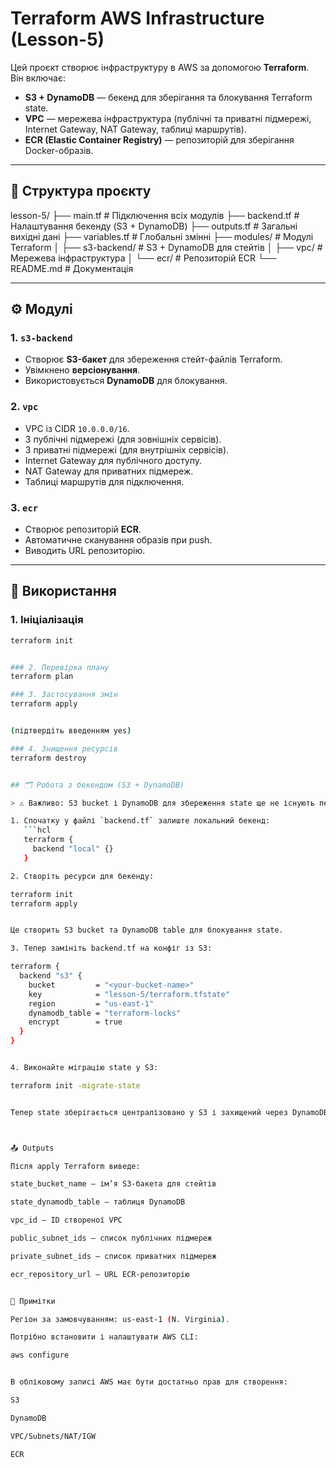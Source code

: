 # Terraform AWS Infrastructure (Lesson-5)

Цей проєкт створює інфраструктуру в AWS за допомогою **Terraform**.  
Він включає:

- **S3 + DynamoDB** — бекенд для зберігання та блокування Terraform state.
- **VPC** — мережева інфраструктура (публічні та приватні підмережі, Internet Gateway, NAT Gateway, таблиці маршрутів).
- **ECR (Elastic Container Registry)** — репозиторій для зберігання Docker-образів.

---

## 📂 Структура проєкту
lesson-5/
├── main.tf # Підключення всіх модулів
├── backend.tf # Налаштування бекенду (S3 + DynamoDB)
├── outputs.tf # Загальні вихідні дані
├── variables.tf # Глобальні змінні
├── modules/ # Модулі Terraform
│ ├── s3-backend/ # S3 + DynamoDB для стейтів
│ ├── vpc/ # Мережева інфраструктура
│ └── ecr/ # Репозиторій ECR
└── README.md # Документація


---

## ⚙️ Модулі

### 1. `s3-backend`
- Створює **S3-бакет** для збереження стейт-файлів Terraform.
- Увімкнено **версіонування**.
- Використовується **DynamoDB** для блокування.

### 2. `vpc`
- VPC із CIDR `10.0.0.0/16`.
- 3 публічні підмережі (для зовнішніх сервісів).
- 3 приватні підмережі (для внутрішніх сервісів).
- Internet Gateway для публічного доступу.
- NAT Gateway для приватних підмереж.
- Таблиці маршрутів для підключення.

### 3. `ecr`
- Створює репозиторій **ECR**.
- Автоматичне сканування образів при push.
- Виводить URL репозиторію.

---

## 🚀 Використання

### 1. Ініціалізація
```bash
terraform init


### 2. Перевірка плану
terraform plan

### 3. Застосування змін
terraform apply


(підтвердіть введенням yes)

### 4. Знищення ресурсів
terraform destroy


## 🗂️ Робота з бекендом (S3 + DynamoDB)

> ⚠️ Важливо: S3 bucket і DynamoDB для збереження state ще не існують перед першим запуском.

1. Спочатку у файлі `backend.tf` залиште локальний бекенд:
   ```hcl
   terraform {
     backend "local" {}
   }

2. Створіть ресурси для бекенду:

terraform init
terraform apply


Це створить S3 bucket та DynamoDB table для блокування state.

3. Тепер замініть backend.tf на конфіг із S3:

terraform {
  backend "s3" {
    bucket         = "<your-bucket-name>"
    key            = "lesson-5/terraform.tfstate"
    region         = "us-east-1"
    dynamodb_table = "terraform-locks"
    encrypt        = true
  }
}


4. Виконайте міграцію state у S3:

terraform init -migrate-state


Тепер state зберігається централізовано у S3 і захищений через DynamoDB locking.



📤 Outputs

Після apply Terraform виведе:

state_bucket_name — ім’я S3-бакета для стейтів

state_dynamodb_table — таблиця DynamoDB

vpc_id — ID створеної VPC

public_subnet_ids — список публічних підмереж

private_subnet_ids — список приватних підмереж

ecr_repository_url — URL ECR-репозиторію


📌 Примітки

Регіон за замовчуванням: us-east-1 (N. Virginia).

Потрібно встановити і налаштувати AWS CLI:

aws configure


В обліковому записі AWS має бути достатньо прав для створення:

S3

DynamoDB

VPC/Subnets/NAT/IGW

ECR